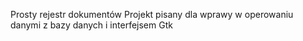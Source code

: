 Prosty rejestr dokumentów
Projekt pisany dla wprawy w operowaniu danymi z bazy danych i interfejsem Gtk
